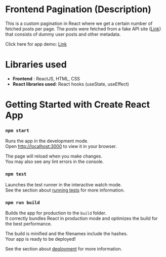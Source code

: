 # Frontend Pagination (Description)
This is a custom pagination in React where we get a certain number of fetched posts per page. The posts were fetched from a fake API site ([Link]([https://cozy-biscotti-80814f.netlify.app](https://jsonplaceholder.typicode.com/))) that consists of dummy user posts and other metadata. 

Click here for app demo: [Link](https://cozy-biscotti-80814f.netlify.app)



# Libraries used
- **Frontend** : ReactJS, HTML, CSS
- **React libraries used**: React hooks (useState, useEffect)
 

# Getting Started with Create React App
### `npm start`

Runs the app in the development mode.\
Open [http://localhost:3000](http://localhost:3000) to view it in your browser.

The page will reload when you make changes.\
You may also see any lint errors in the console.

### `npm test`

Launches the test runner in the interactive watch mode.\
See the section about [running tests](https://facebook.github.io/create-react-app/docs/running-tests) for more information.

### `npm run build`

Builds the app for production to the `build` folder.\
It correctly bundles React in production mode and optimizes the build for the best performance.

The build is minified and the filenames include the hashes.\
Your app is ready to be deployed!

See the section about [deployment](https://facebook.github.io/create-react-app/docs/deployment) for more information.

